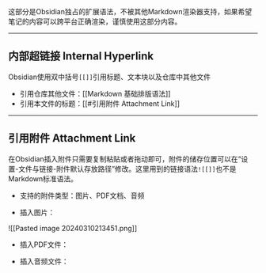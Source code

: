 这部分是Obsidian独占的扩展语法，不被其他Markdown渲染器支持，如果希望笔记的内容可以跨平台正确渲染，谨慎使用这部分内容。

---
## 内部超链接 Internal Hyperlink

Obsidian使用双中括号`[[]]`引用标题、文本块以及仓库中其他文件

+ 引用仓库其他文件：[[Markdown 基础排版语法]]
+ 引用本文件的标题：[[#引用附件 Attachment Link]]

---
## 引用附件 Attachment Link

在Obsidian插入附件只需要复制粘贴或者拖动即可，附件的储存位置可以在“设置-文件与链接-附件默认存放路径”修改。这里用到的链接语法`![[]]`也不是Markdown标准语法。

+ 支持的附件类型：图片、PDF文档、音频

+ 插入图片：

![[Pasted image 20240310213451.png]]

+ 插入PDF文件：

+ 插入音频文件：